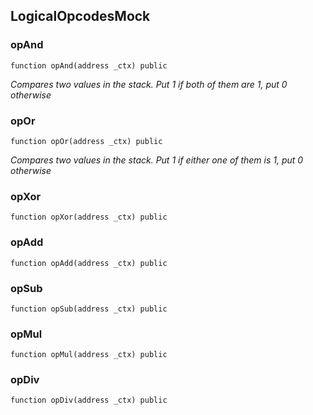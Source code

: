 ## LogicalOpcodesMock

### opAnd

```solidity
function opAnd(address _ctx) public
```

_Compares two values in the stack. Put 1 if both of them are 1, put
     0 otherwise_

### opOr

```solidity
function opOr(address _ctx) public
```

_Compares two values in the stack. Put 1 if either one of them is 1,
     put 0 otherwise_

### opXor

```solidity
function opXor(address _ctx) public
```

### opAdd

```solidity
function opAdd(address _ctx) public
```

### opSub

```solidity
function opSub(address _ctx) public
```

### opMul

```solidity
function opMul(address _ctx) public
```

### opDiv

```solidity
function opDiv(address _ctx) public
```

